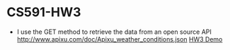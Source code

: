 # CS591-HW3
- I use the GET method to retrieve the data from an open source API http://www.apixu.com/doc/Apixu_weather_conditions.json
[HW3 Demo](demo-image.png)
